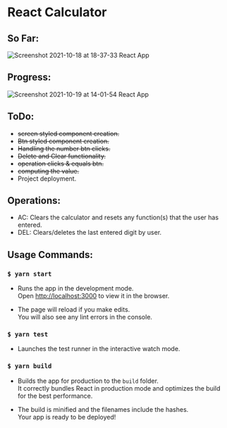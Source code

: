 # React Calculator

## So Far:

![Screenshot 2021-10-18 at 18-37-33 React App](https://user-images.githubusercontent.com/30528167/137763824-77775658-6353-4eca-a532-f3a502500eb1.png)

## Progress:

![Screenshot 2021-10-19 at 14-01-54 React App](https://user-images.githubusercontent.com/30528167/137897295-cac74228-7255-4b26-bb6c-10ee5494ff0b.png)

## ToDo:

- ~~screen styled component creation.~~
- ~~Btn styled component creation.~~
- ~~Handling the number btn clicks.~~
- ~~Delete and Clear functionality.~~
- ~~operation clicks & equals btn.~~
- ~~computing the value.~~
- Project deployment.

## Operations:

- AC: Clears the calculator and resets any function(s) that the user has entered.
- DEL: Clears/deletes the last entered digit by user.

## Usage Commands:

### `$ yarn start`

- Runs the app in the development mode.\
  Open [http://localhost:3000](http://localhost:3000) to view it in the browser.

- The page will reload if you make edits.\
  You will also see any lint errors in the console.

### `$ yarn test`

- Launches the test runner in the interactive watch mode.

### `$ yarn build`

- Builds the app for production to the `build` folder.\
  It correctly bundles React in production mode and optimizes the build for the best performance.

- The build is minified and the filenames include the hashes.\
  Your app is ready to be deployed!
